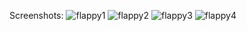 Screenshots:
![flappy1](https://github.com/user-attachments/assets/82914b87-7f79-4b60-bf11-d364befc4730)
![flappy2](https://github.com/user-attachments/assets/32aea807-f932-4e20-b2a5-926c4bd01920)
![flappy3](https://github.com/user-attachments/assets/739755a5-96bc-43c4-ad71-0f8c331fb9c1)
![flappy4](https://github.com/user-attachments/assets/ae1105bf-655b-445e-879e-2c291c9aad05)
